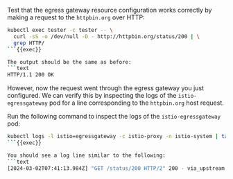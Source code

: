 Test that the egress gateway resource configuration works correctly by making a request
to the `httpbin.org` over HTTP:

```bash
kubectl exec tester -c tester -- \
  curl -sS -o /dev/null -D - http://httpbin.org/status/200 | \
  grep HTTP/
```{{exec}}

The output should be the same as before:
```text
HTTP/1.1 200 OK
```

However, now the request went through the egress gateway you just configured.
We can verify this by inspecting the logs of the `istio-egressgateway`
pod for a line corresponding to the `httpbin.org` host request.

Run the following command to inspect the logs of the `istio-egressgateway` pod:

```bash
kubectl logs -l istio=egressgateway -c istio-proxy -n istio-system | tail
```{{exec}}

You should see a log line similar to the following:
```text
[2024-03-02T07:41:13.984Z] "GET /status/200 HTTP/2" 200 - via_upstream - "-" 0 0 199 199 "X.Y.Z" "curl/7.88.1" "aaf1e2ed-0d83-97eb-a07a-0ef75d3f05cf" "httpbin.org" "X.Y.Z:80" outbound|80||httpbin.org X.Y.Z:40566 X.Y.Z:8080 X.Y.Z:58988 - -
```
